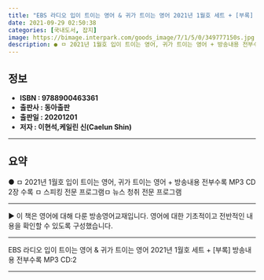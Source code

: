 ```yaml
---
title: "EBS 라디오 입이 트이는 영어 & 귀가 트이는 영어 2021년 1월호 세트 + [부록] 방송내용 전부수록 MP3 CD:2"
date: 2021-09-29 02:50:38
categories: [국내도서, 잡지]
image: https://bimage.interpark.com/goods_image/7/1/5/0/349777150s.jpg
description: ● ㅁ 2021년 1월호 입이 트이는 영어, 귀가 트이는 영어 + 방송내용 전부수록 MP3 CD 2장 수록 ㅁ 스피킹 전문 프로그램ㅁ 뉴스 청취 전문 프로그램
---
```


## **정보**

- **ISBN : 9788900463361**
- **출판사 : 동아출판**
- **출판일 : 20201201**
- **저자 : 이현석,케일린 신(Caelun Shin)**

------



## **요약**

●  ㅁ 2021년 1월호 입이 트이는 영어, 귀가 트이는 영어 + 방송내용 전부수록 MP3 CD 2장 수록 ㅁ 스피킹 전문 프로그램ㅁ 뉴스 청취 전문 프로그램

------

▶ 이 책은 영어에 대해 다룬 방송영어교재입니다. 영어에 대한 기초적이고 전반적인 내용을 확인할 수 있도록 구성했습니다.

------


EBS 라디오 입이 트이는 영어 & 귀가 트이는 영어 2021년 1월호 세트 + [부록] 방송내용 전부수록 MP3 CD:2 

------


